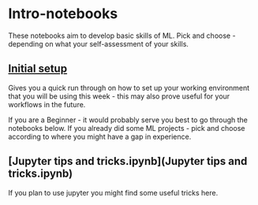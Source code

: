 # Intro-notebooks
These notebooks aim to develop basic skills of ML. Pick and choose - depending on what your self-assessment of your skills.

## [Initial setup](SETTING_UP.md)
Gives you a quick run through on how to set up your working environment that you will be using this week - this may also prove useful for your workflows in the future. 

If you are a Beginner - it would probably serve you best to go through the notebooks below. If you already did some ML projects - pick and choose according to where you might have a gap in experience.

## [Jupyter tips and tricks.ipynb](Jupyter tips and tricks.ipynb)
If you plan to use jupyter you might find some useful tricks here.







